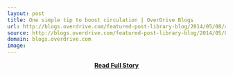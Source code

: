 ```yaml
---
layout: post
title: One simple tip to boost circulation | OverDrive Blogs
url: http://blogs.overdrive.com/featured-post-library-blog/2014/05/08/one-simple-tip-to-boost-circulation/
source: http://blogs.overdrive.com/featured-post-library-blog/2014/05/08/one-simple-tip-to-boost-circulation/
domain: blogs.overdrive.com
image: 
---
```


<p></p>
<center><p><a href="http://blogs.overdrive.com/featured-post-library-blog/2014/05/08/one-simple-tip-to-boost-circulation/" style='padding:25px; font-sze:18px; font-weight: bold;'>Read Full Story</a></p></center>
